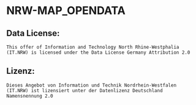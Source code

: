 # NRW-MAP_OPENDATA
## Data License: 
    This offer of Information and Technology North Rhine-Westphalia (IT.NRW) is licensed under the Data License Germany Attribution 2.0

## Lizenz:
    Dieses Angebot von Information und Technik Nordrhein-Westfalen (IT.NRW) ist lizensiert unter der Datenlizenz Deutschland Namensnennung 2.0
